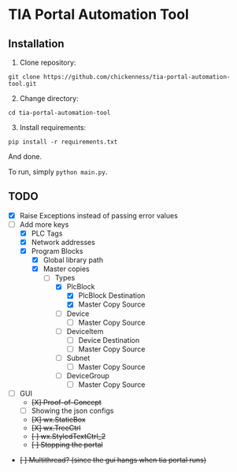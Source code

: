 # TIA Portal Automation Tool

## Installation

1. Clone repository:

```
git clone https://github.com/chickenness/tia-portal-automation-tool.git
```

2. Change directory:

```
cd tia-portal-automation-tool
```

3. Install requirements:

```
pip install -r requirements.txt
```

And done.

To run, simply `python main.py`.

## TODO

- [X] Raise Exceptions instead of passing error values
- [ ] Add more keys
  - [X] PLC Tags
  - [X] Network addresses
  - [X] Program Blocks
    - [X] Global library path
    - [X] Master copies
      - [ ] Types
        - [X] PlcBlock
          - [X] PlcBlock Destination
          - [X] Master Copy Source
        - [ ] Device
          - [ ] Master Copy Source
        - [ ] DeviceItem
          - [ ] Device Destination
          - [ ] Master Copy Source
        - [ ] Subnet
          - [ ] Master Copy Source
        - [ ] DeviceGroup
          - [ ] Master Copy Source
- [ ] GUI
  - ~~[X] Proof-of-Concept~~
  - [ ] Showing the json configs
  - ~~[X] wx.StaticBox~~
  - ~~[X] wx.TreeCtrl~~
  - ~~[ ] wx.StyledTextCtrl_2~~
  - ~~[ ] Stopping the portal~~
- ~~[ ] Multithread? (since the gui hangs when tia portal runs)~~
